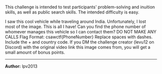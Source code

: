 This challenge is intended to test participants' problem-solving and inuition skills, as well as public search skills. The intended difficulty is easy.

I saw this cool vehicle while traveling around India. Unfortunately, I lost most of the image. This is all I have! Can you find the phone number of whomever manages this vehicle so I can contact them? DO NOT MAKE ANY CALLS Flag Format: csawctf{PhoneNumber} Replace spaces with dashes. Include the + and country code. If you DM the challenge creator (levu12 on Discord) with the original video link this image comes from, you will get a small amount of bonus points.

---
**Author:** lpv2013
